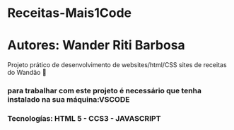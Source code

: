 # Receitas-Mais1Code
# Autores: Wander Riti Barbosa
Projeto prático de desenvolvimento de websites/html/CSS
sites de receitas do Wandão
🎂
### para trabalhar com este projeto é necessário que tenha instalado na sua máquina:VSCODE
### Tecnologías: HTML 5 - CCS3 - JAVASCRIPT
